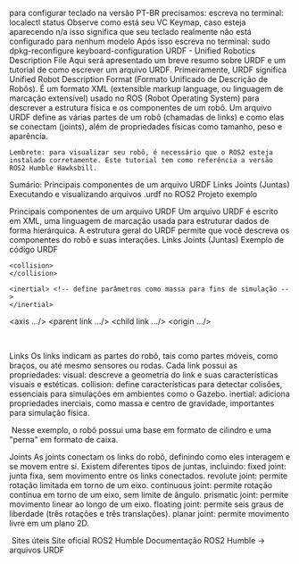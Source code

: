 para configurar teclado na versão PT-BR precisamos:
escreva no terminal: localectl status
Observe como está seu VC Keymap, caso esteja aparecendo n/a isso significa que seu teclado realmente não está configurado para nenhum modelo
Após isso escreva no terminal:
sudo dpkg-reconfigure keyboard-configuration
URDF - Unified Robotics Description File
Aqui será apresentado um breve resumo sobre URDF e um tutorial de como escrever um arquivo URDF. Primeiramente, URDF significa Unified Robot Description Format (Formato Unificado de Descrição de Robôs). É um formato XML (extensible markup language, ou linguagem de marcação extensível) usado no ROS (Robot Operating System) para descrever a estrutura física e os componentes de um robô. Um arquivo URDF define as várias partes de um robô (chamadas de links) e como elas se conectam (joints), além de propriedades físicas como tamanho, peso e aparência.

    Lembrete: para visualizar seu robô, é necessário que o ROS2 esteja instalado corretamente. Este tutorial tem como referência a versão ROS2 Humble Hawksbill.

Sumário:
Principais componentes de um arquivo URDF
Links
Joints (Juntas)
Executando e visualizando arquivos .urdf no ROS2
Projeto exemplo
<div id='mainparts'/>
Principais componentes de um arquivo URDF
Um arquivo URDF é escrito em XML, uma linguagem de marcação usada para estruturar dados de forma hierárquica. A estrutura geral do URDF permite que você descreva os componentes do robô e suas interações.
Links
Joints (Juntas)
Exemplo de código URDF
<?xml version="1.0"?> <!-- declaração da versão de XML utilizada -->
<robot name="robot_name"> <!-- define o nome do robô; evite espaços e caracteres especiais -->
  <link name="link_name"> <!-- primeiro link do robô. Os parâmetros do link serão abordados na seção seguinte -->
    <visual> <!-- define os parâmetros visuais, geométricos e estéticos -->
    </visual>

    <collision>
    </collision>

    <inertial> <!-- define parâmetros como massa para fins de simulação -->
    </inertial>
  </link> <!-- encerra a descrição do link -->

  <joint> <!-- declara uma junta -->
    <axis .../>
    <parent link .../>
    <child link .../>
    <origin .../>
  </joint> <!-- encerra a descrição da junta -->
</robot> <!-- encerra a descrição do robô -->

​
<div id='whatisalink'/>
Links
Os links indicam as partes do robô, tais como partes móveis, como braços,  ou até mesmo sensores ou rodas. Cada link possui as propriedades:
visual: descreve a geometria do link e suas características visuais e estéticas.
collision: define características para detectar colisões, essenciais para simulações em ambientes como o Gazebo.
inertial: adiciona propriedades inerciais, como massa e centro de gravidade, importantes para simulação física.
<?xml version="1.0"?>
<robot name="multipleshapes">
  <link name="base_link">
    <visual>
      <geometry>
        <cylinder length="0.6" radius="0.2"/>
      </geometry>
    </visual>
  </link>

  <link name="right_leg">
    <visual>
      <geometry>
        <box size="0.6 0.1 0.2"/>
      </geometry>
    </visual>
  </link>

  <joint name="base_to_right_leg" type="fixed">
    <parent link="base_link"/>
    <child link="right_leg"/>
  </joint>

</robot>

​
Nesse exemplo, o robô possui uma base em formato de cilindro e uma "perna" em formato de caixa.
<div id='whatisajoint'/>
Joints
As joints conectam os links do robô, definindo como eles interagem e se movem entre si. Existem diferentes tipos de juntas, incluindo:
fixed joint: junta fixa, sem movimento entre os links conectados.
revolute joint: permite rotação limitada em torno de um eixo.
continuous joint: permite rotação contínua em torno de um eixo, sem limite de ângulo.
prismatic joint: permite movimento linear ao longo de um eixo.
floating joint: permite seis graus de liberdade (três rotações e três translações).
planar joint: permite movimento livre em um plano 2D.
<?xml version="1.0"?>
<robot name="multipleshapes">
</robot>

​
Sites úteis
Site oficial ROS2 Humble
Documentação ROS2 Humble -> arquivos URDF

